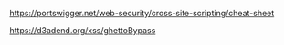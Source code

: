 https://portswigger.net/web-security/cross-site-scripting/cheat-sheet

https://d3adend.org/xss/ghettoBypass


